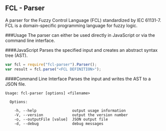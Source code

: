 FCL - Parser
--------
A parser for the Fuzzy Control Language (FCL) standardized by IEC 61131-7. FCL is a domain-specific programming language for fuzzy logic.


###Usage
The parser can either be used directly in JavaScript or via the command line interface.

####JavaScript
Parses the specified input and creates an abstract syntax tree (AST).
```javascript
var fcl = require("fcl-parser").Parser();
var result = fcl.parse("<FCL DEFINITION>");
```

####Command Line Interface
Parses the input and writes the AST to a JSON file.
```
Usage: fcl-parser [options] <filename>

  Options:

    -h, --help                output usage information
    -V, --version             output the version number
    -o, --outputFile [value]  JSON output file
    -d, --debug               debug messages
```
